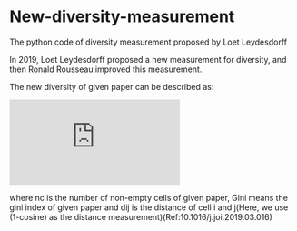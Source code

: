 # New-diversity-measurement

The python code of diversity measurement proposed by Loet Leydesdorff


In 2019, Loet Leydesdorff proposed a new measurement for diversity, and then Ronald Rousseau improved this measurement.

The new diversity of given paper can be described as:

![](https://latex.codecogs.com/gif.latex?DIV*%3Dnc*%281-Gini%29*%5Csum_%7Bi%3D1%2Cj%3D1%7D%5E%7Bi%3Dnc%2Cj%3Dnc%7D%28dij%29)

where nc is the number of non-empty cells of given paper, Gini means the gini index of given paper and dij is the distance of cell i and j(Here, we use (1-cosine) as the distance measurement)(Ref:10.1016/j.joi.2019.03.016)
